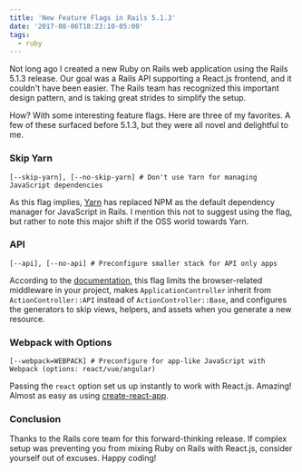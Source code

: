```yaml
---
title: 'New Feature Flags in Rails 5.1.3'
date: '2017-08-06T18:23:10-05:00'
tags:
  - ruby
---
```


Not long ago I created a new Ruby on Rails web application using the Rails 5.1.3 release. Our goal was a Rails API supporting a React.js frontend, and it couldn't have been easier. The Rails team has recognized this important design pattern, and is taking great strides to simplify the setup.

How? With some interesting feature flags. Here are three of my favorites. A few of these surfaced before 5.1.3, but they were all novel and delightful to me.

### Skip Yarn

```
[--skip-yarn], [--no-skip-yarn] # Don't use Yarn for managing JavaScript dependencies
```

As this flag implies, [Yarn](https://yarnpkg.com/en/) has replaced NPM as the default dependency manager for JavaScript in Rails. I mention this not to suggest using the flag, but rather to note this major shift if the OSS world towards Yarn.

### API

```
[--api], [--no-api] # Preconfigure smaller stack for API only apps
```

According to the [documentation](http://edgeguides.rubyonrails.org/api_app.html), this flag limits the browser-related middleware in your project, makes `ApplicationController` inherit from `ActionController::API` instead of `ActionController::Base`, and configures the generators to skip views, helpers, and assets when you generate a new resource.

### Webpack with Options

```
[--webpack=WEBPACK] # Preconfigure for app-like JavaScript with Webpack (options: react/vue/angular)
```

Passing the `react` option set us up instantly to work with React.js. Amazing! Almost as easy as using [create-react-app](https://github.com/facebookincubator/create-react-app).

### Conclusion

Thanks to the Rails core team for this forward-thinking release. If complex setup was preventing you from mixing Ruby on Rails with React.js, consider yourself out of excuses. Happy coding!
